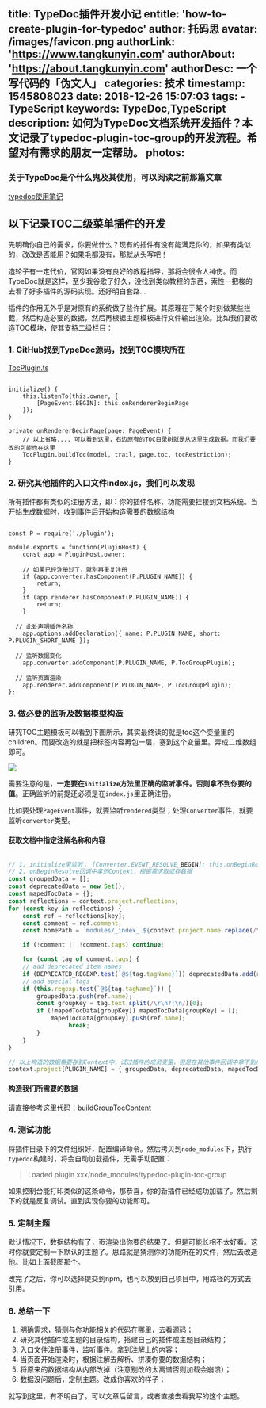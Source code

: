 title: TypeDoc插件开发小记
entitle: 'how-to-create-plugin-for-typedoc'
author: 托码思
avatar: /images/favicon.png
authorLink: 'https://www.tangkunyin.com'
authorAbout: 'https://about.tangkunyin.com'
authorDesc: 一个写代码的「伪文人」
categories: 技术
timestamp: 1545808023
date: 2018-12-26 15:07:03
tags: 
    - TypeScript
keywords: TypeDoc,TypeScript
description: 如何为TypeDoc文档系统开发插件？本文记录了typedoc-plugin-toc-group的开发流程。希望对有需求的朋友一定帮助。
photos:
---

### 关于TypeDoc是个什么鬼及其使用，可以阅读之前那篇文章

[typedoc使用笔记](https://shuoit.net/tech-notes/typedoc-notes-1544152560.html)

## 以下记录TOC二级菜单插件的开发

先明确你自己的需求，你要做什么？现有的插件有没有能满足你的，如果有类似的，改改是否能用？如果毛都没有，那就从头写吧！

造轮子有一定代价，官网如果没有良好的教程指导，那将会很令人神伤。而TypeDoc就是这样，至少我谷歌了好久，没找到类似教程的东西，索性一把梭的去看了好多插件的源码实现。还好明白套路...

插件的作用无外乎是对原有的系统做了些许扩展。其原理在于某个时刻做某些拦截，然后构造必要的数据，然后再根据主题模板进行文件输出渲染。比如我们要改造TOC模块，使其支持二级栏目：

### 1. GitHub找到TypeDoc源码，找到TOC模块所在

[TocPlugin.ts](https://github.com/TypeStrong/typedoc/blob/master/src/lib/output/plugins/TocPlugin.ts)

```

initialize() {
    this.listenTo(this.owner, {
        [PageEvent.BEGIN]: this.onRendererBeginPage
    });
}

private onRendererBeginPage(page: PageEvent) {        
    // 以上省略.... 可以看到这里，右边原有的TOC目录树就是从这里生成数据。而我们要改的可能也在这里
    TocPlugin.buildToc(model, trail, page.toc, tocRestriction);
}

```

### 2. 研究其他插件的入口文件index.js，我们可以发现

所有插件都有类似的注册方法，即：你的插件名称，功能需要挂接到文档系统。当开始生成数据时，收到事件后开始构造需要的数据结构

```

const P = require('./plugin');

module.exports = function(PluginHost) {
	const app = PluginHost.owner;
	
	// 如果已经注册过了，就别再重复注册
	if (app.converter.hasComponent(P.PLUGIN_NAME)) {
		return;
	}
	if (app.renderer.hasComponent(P.PLUGIN_NAME)) {
		return;
	}

  // 此处声明插件名称
	app.options.addDeclaration({ name: P.PLUGIN_NAME, short: P.PLUGIN_SHORT_NAME });

  // 监听数据变化
	app.converter.addComponent(P.PLUGIN_NAME, P.TocGroupPlugin);

  // 监听页面渲染
	app.renderer.addComponent(P.PLUGIN_NAME, P.TocGroupPlugin);
};

```

### 3. 做必要的监听及数据模型构造

研究TOC主题模板可以看到下图所示，其实最终读的就是toc这个变量里的children。而要改造的就是把标签内容再包一层，塞到这个变量里。弄成二维数组即可。

![](/img/2018/15458121120623.jpg)


需要注意的是，**一定要在`initialize`方法里正确的监听事件。否则拿不到你要的值**。正确监听的前提还必须是在`index.js`里正确注册。

比如要处理`PageEvent`事件，就要监听`rendered`类型；处理`Converter`事件，就要监听`converter`类型。

#### 获取文档中指定注解名称和内容

```javascript

// 1. initialize里监听： [Converter.EVENT_RESOLVE_BEGIN]: this.onBeginResolve,
// 2. onBeginResolve回调中拿到Context，根据需求取或存数据
const groupedData = [];
const deprecatedData = new Set();
const mapedTocData = {};
const reflections = context.project.reflections;
for (const key in reflections) {
    const ref = reflections[key];
    const comment = ref.comment;
    const homePath = `modules/_index_.${context.project.name.replace(/\-/g, '')}.html`;

    if (!comment || !comment.tags) continue;

    for (const tag of comment.tags) {
    // add deprecated item names
    if (DEPRECATED_REGEXP.test(`@${tag.tagName}`)) deprecatedData.add(ref.name);
    // add special tags
    if (this.regexp.test(`@${tag.tagName}`)) {
        groupedData.push(ref.name);
        const groupKey = tag.text.split(/\r\n?|\n/)[0];
        if (!mapedTocData[groupKey]) mapedTocData[groupKey] = [];
            mapedTocData[groupKey].push(ref.name);
				 break;
        }
    }
}

// 以上构造的数据需要存到Context中，试过插件的成员变量，但是在其他事件回调中拿不到成员变量的值，事件关系没有深扒....
context.project[PLUGIN_NAME] = { groupedData, deprecatedData, mapedTocData, homePath };

```

#### 构造我们所需要的数据

请直接参考这里代码：[buildGroupTocContent](https://github.com/tangkunyin/typedoc-plugin-toc-group/blob/master/plugin.ts)


### 4. 测试功能

将插件目录下的文件组织好，配置编译命令。然后拷贝到`node_modules`下，执行`typedoc`构建时，将会自动加载插件，无需手动配置：

> Loaded plugin xxx/node_modules/typedoc-plugin-toc-group

如果控制台能打印类似的这条命令，那恭喜，你的新插件已经成功加载了。然后剩下的就是反复调试。直到实现你要的功能即可。


### 5. 定制主题

默认情况下，数据结构有了，页渲染出你要的结果了。但是可能长相不太好看。这时你就要定制一下默认的主题了。思路就是猜测你的功能所在的文件，然后去改造他。比如上面截图那个。

改完了之后，你可以选择提交到npm，也可以放到自己项目中，用路径的方式去引用。

### 6. 总结一下

1. 明确需求，猜测与你功能相关的代码在哪里，去看源码；
2. 研究其他插件或主题的目录结构，搭建自己的插件或主题目录结构；
3. 入口文件注册事件，监听事件。拿到注解上的内容；
4. 当页面开始渲染时，根据注解去解析、拼凑你要的数据结构；
5. 将原来的数据结构从内部改掉（注意别改的太离谱否则加载会崩溃）；
6. 数据没问题后，定制主题。改成你喜欢的样子；

就写到这里，有不明白了。可以文章后留言，或者直接去看我写的这个主题。


